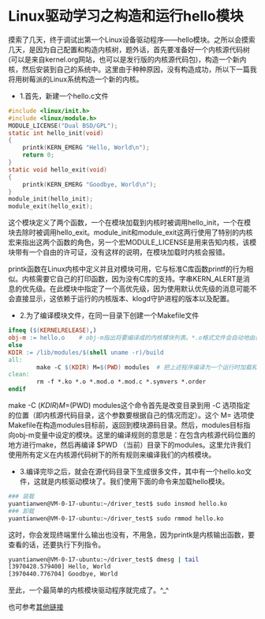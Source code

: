 # Linux驱动学习之构造和运行hello模块

摸索了几天，终于调试出第一个Linux设备驱动程序——hello模块。之所以会摸索几天，是因为自己配置和构造内核树，题外话，首先要准备好一个内核源代码树(可以是来自kernel.org网站，也可以是发行版的内核源代码包)，构造一个新内核，然后安装到自己的系统中。这里由于种种原因，没有构造成功，所以下一篇我将用树莓派的Linux系统构造一个新的内核。



* 1.首先，新建一个hello.c文件

```c
#include <linux/init.h>
#include <linux/module.h>
MODULE_LICENSE("Dual BSD/GPL");
static int hello_init(void)
{
	printk(KERN_EMERG "Hello, World\n");
	return 0;
}
static void hello_exit(void)
{
	printk(KERN_EMERG "Goodbye, World\n");
}
module_init(hello_init);
module_exit(hello_exit); 
```

这个模块定义了两个函数，一个在模块加载到内核时被调用hello_init，一个在模块去除时被调用hello_exit。module_init和module_exit这两行使用了特别的内核宏来指出这两个函数的角色，另一个宏MODULE_LICENSE是用来告知内核，该模块带有一个自由的许可证，没有这样的说明，在模块加载时内核会报错。

printk函数在Linux内核中定义并且对模块可用，它与标准C库函数printf的行为相似。内核需要它自己的打印函数，因为没有C库的支持。字串KERN_ALERT是消息的优先级。在此模块中指定了一个高优先级，因为使用默认优先级的消息可能不会直接显示，这依赖于运行的内核版本、klogd守护进程的版本以及配置。



* 2.为了编译模块文件，在同一目录下创建一个Makefile文件

```makefile
ifneq ($(KERNELRELEASE),)
obj-m := hello.o    # obj-m指出将要编译成的内核模块列表。*.o格式文件会自动地由相应的*.c文件生成（不需要显式地罗列所有源代码文件）
else
KDIR := /lib/modules/$(shell uname -r)/build
all:
        make -C $(KDIR) M=$(PWD) modules  # 把上述程序编译为一个运行时加载和删除的模块。
clean:
        rm -f *.ko *.o *.mod.o *.mod.c *.symvers *.order
endif
```

make -C $(KDIR) M=$(PWD) modules这个命令首先是改变目录到用 -C 选项指定的位置（即内核源代码目录，这个参数要根据自己的情况而定）。这个 M= 选项使Makefile在构造modules目标前，返回到模块源码目录。然后，modules目标指向obj-m变量中设定的模块。这里的编译规则的意思是：在包含内核源代码位置的地方进行make，然后再编译 $PWD （当前）目录下的modules。这里允许我们使用所有定义在内核源代码树下的所有规则来编译我们的内核模块。



* 3.编译完毕之后，就会在源代码目录下生成很多文件，其中有一个hello.ko文件，这就是内核驱动模块了。我们使用下面的命令来加载hello模块。

```bash
### 装载
yuantianwen@VM-0-17-ubuntu:~/driver_test$ sudo insmod hello.ko
### 卸载
yuantianwen@VM-0-17-ubuntu:~/driver_test$ sudo rmmod hello.ko
```

这时，你会发现终端里什么输出也没有，不用急，因为printk是内核输出函数，要查看的话，还要执行下列指令。

```bash
yuantianwen@VM-0-17-ubuntu:~/driver_test$ dmesg | tail
[3970428.579400] Hello, World
[3970440.776704] Goodbye, World
```

至此，一个最简单的内核模块驱动程序就完成了。^_^ 



也可参考[其他链接](https://www.jianshu.com/p/3aa1de768b63)